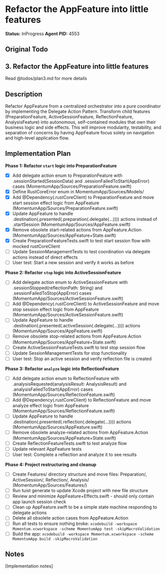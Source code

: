 # Refactor the AppFeature into little features
**Status:** InProgress
**Agent PID:** 4553

## Original Todo
## 3. Refactor the AppFeature into little features

Read @todos/plan3.md for more details

## Description
Refactor AppFeature from a centralized orchestrator into a pure coordinator by implementing the Delegate Action Pattern. Transform child features (PreparationFeature, ActiveSessionFeature, ReflectionFeature, AnalysisFeature) into autonomous, self-contained modules that own their business logic and side effects. This will improve modularity, testability, and separation of concerns by having AppFeature focus solely on navigation and high-level application flow.

## Implementation Plan
**Phase 1: Refactor `start` logic into PreparationFeature**
- [x] Add delegate action enum to PreparationFeature with .sessionStarted(SessionData) and .sessionFailedToStart(AppError) cases (MomentumApp/Sources/PreparationFeature.swift)
- [x] Define RustCoreError enum in MomentumApp/Sources/Models/
- [x] Add @Dependency(\.rustCoreClient) to PreparationFeature and move start session effect logic from AppFeature (MomentumApp/Sources/PreparationFeature.swift)
- [x] Update AppFeature to handle .destination(.presented(.preparation(.delegate(...)))) actions instead of .startSession (MomentumApp/Sources/AppFeature.swift)
- [x] Remove obsolete start-related actions from AppFeature.Action (MomentumApp/Sources/AppFeature+State.swift)
- [x] Create PreparationFeatureTests.swift to test start session flow with mocked rustCoreClient
- [ ] Update SessionManagementTests to test coordination via delegate actions instead of direct effects
- [ ] User test: Start a new session and verify it works as before

**Phase 2: Refactor `stop` logic into ActiveSessionFeature**
- [ ] Add delegate action enum to ActiveSessionFeature with .sessionStopped(reflectionPath: String) and .sessionFailedToStop(AppError) cases (MomentumApp/Sources/ActiveSessionFeature.swift)
- [ ] Add @Dependency(\.rustCoreClient) to ActiveSessionFeature and move stop session effect logic from AppFeature (MomentumApp/Sources/ActiveSessionFeature.swift)
- [ ] Update AppFeature to handle .destination(.presented(.activeSession(.delegate(...)))) actions (MomentumApp/Sources/AppFeature.swift)
- [ ] Remove obsolete stop-related actions from AppFeature.Action (MomentumApp/Sources/AppFeature+State.swift)
- [ ] Create ActiveSessionFeatureTests.swift to test stop session flow
- [ ] Update SessionManagementTests for stop functionality
- [ ] User test: Stop an active session and verify reflection file is created

**Phase 3: Refactor `analyze` logic into ReflectionFeature**
- [ ] Add delegate action enum to ReflectionFeature with .analysisRequested(analysisResult: AnalysisResult) and .analysisFailedToStart(AppError) cases (MomentumApp/Sources/ReflectionFeature.swift)
- [ ] Add @Dependency(\.rustCoreClient) to ReflectionFeature and move analyze effect logic from AppFeature (MomentumApp/Sources/ReflectionFeature.swift)
- [ ] Update AppFeature to handle .destination(.presented(.reflection(.delegate(...)))) actions (MomentumApp/Sources/AppFeature.swift)
- [ ] Remove obsolete analyze-related actions from AppFeature.Action (MomentumApp/Sources/AppFeature+State.swift)
- [ ] Create ReflectionFeatureTests.swift to test analyze flow
- [ ] Update relevant AppFeature tests
- [ ] User test: Complete a reflection and analyze it to see results

**Phase 4: Project restructuring and cleanup**
- [ ] Create Features/ directory structure and move files: Preparation/, ActiveSession/, Reflection/, Analysis/ (MomentumApp/Sources/Features/)
- [ ] Run tuist generate to update Xcode project with new file structure
- [ ] Review and minimize AppFeature+Effects.swift - should only contain app launch session check
- [ ] Clean up AppFeature.swift to be a simple state machine responding to delegate actions
- [ ] Delete all obsolete action cases from AppFeature.Action
- [ ] Run all tests to ensure nothing broke: `xcodebuild -workspace Momentum.xcworkspace -scheme MomentumApp test -skipMacroValidation`
- [ ] Build the app: `xcodebuild -workspace Momentum.xcworkspace -scheme MomentumApp build -skipMacroValidation`

## Notes
[Implementation notes]